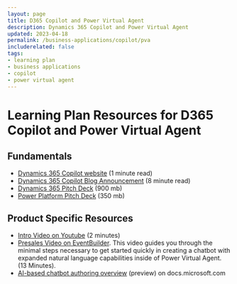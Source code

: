 ```yaml
---
layout: page
title: D365 Copilot and Power Virtual Agent
description: Dynamics 365 Copilot and Power Virtual Agent
updated: 2023-04-18
permalink: /business-applications/copilot/pva
includerelated: false
tags:
- learning plan
- business applications
- copilot
- power virtual agent
---
```


# Learning Plan Resources for D365 Copilot and Power Virtual Agent

## **Fundamentals** 

* <a href="https://www.microsoft.com/en-us/ai/dynamics-365-ai/" target="_blank">Dynamics 365 Copilot website</a> (1 minute read)
* <a href="https://cloudblogs.microsoft.com/dynamics365/bdm/2023/03/06/introducing-microsoft-dynamics-365-copilot-bringing-next-generation-ai-to-every-line-of-business" target="_blank">Dynamics 365 Copilot Blog Announcement</a> (8 minute read)
* <a href="https://transform.microsoft.com/download?assetname=assets/Business%20Applications%20AI%20Seller%20Pitch%20Deck.pptx&download=1/" target="_blank">Dynamics 365 Pitch Deck</a> (900 mb)
* <a href="https://transform.microsoft.com/modernwork/download?assetname=assets%2FLow%20Code%20%2B%20AI%20Pitch%20Deck.pptx&download=1" target="_blank">Power Platform Pitch Deck</a> (350 mb)
  
## **Product Specific Resources** 

* <a href="https://www.youtube.com/watch?v=dh-LeowOV-E" target="_blank">Intro Video on Youtube</a> (2 minutes)
* <a href="https://msuspartners.eventbuilder.com/event/72198?source=D365Copilot" target="_blank"> Presales Video on EventBuilder</a>. This video guides you through the minimal steps necessary to get started quickly in creating a chatbot with expanded natural language capabilities inside of Power Virtual Agent. (13 Minutes).
* <a href="https://learn.microsoft.com/en-us/power-virtual-agents/nlu-gpt-overview" target="_blank"> AI-based chatbot authoring overview</a> (preview) on docs.microsoft.com
